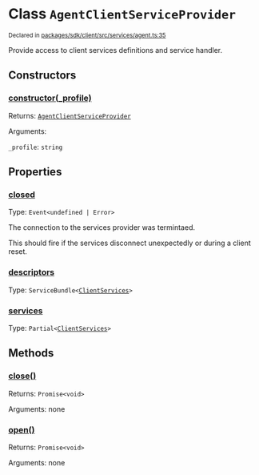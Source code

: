 # Class `AgentClientServiceProvider`
<sub>Declared in [packages/sdk/client/src/services/agent.ts:35](https://github.com/dxos/dxos/blob/d2aae6ea4/packages/sdk/client/src/services/agent.ts#L35)</sub>


Provide access to client services definitions and service handler.

## Constructors
### [constructor(_profile)](https://github.com/dxos/dxos/blob/d2aae6ea4/packages/sdk/client/src/services/agent.ts#L40)




Returns: <code>[AgentClientServiceProvider](/api/@dxos/client/classes/AgentClientServiceProvider)</code>

Arguments: 

`_profile`: <code>string</code>



## Properties
### [closed](https://github.com/dxos/dxos/blob/d2aae6ea4/packages/sdk/client/src/services/agent.ts#L37)
Type: <code>Event&lt;undefined | Error&gt;</code>

The connection to the services provider was termintaed.

This should fire if the services disconnect unexpectedly or during a client reset.

### [descriptors](https://github.com/dxos/dxos/blob/d2aae6ea4/packages/sdk/client/src/services/agent.ts#L42)
Type: <code>ServiceBundle&lt;[ClientServices](/api/@dxos/client/types/ClientServices)&gt;</code>



### [services](https://github.com/dxos/dxos/blob/d2aae6ea4/packages/sdk/client/src/services/agent.ts#L46)
Type: <code>Partial&lt;[ClientServices](/api/@dxos/client/types/ClientServices)&gt;</code>




## Methods
### [close()](https://github.com/dxos/dxos/blob/d2aae6ea4/packages/sdk/client/src/services/agent.ts#L62)




Returns: <code>Promise&lt;void&gt;</code>

Arguments: none




### [open()](https://github.com/dxos/dxos/blob/d2aae6ea4/packages/sdk/client/src/services/agent.ts#L50)




Returns: <code>Promise&lt;void&gt;</code>

Arguments: none




